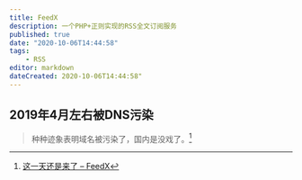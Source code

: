 ```yaml
---
title: FeedX
description: 一个PHP+正则实现的RSS全文订阅服务
published: true
date: "2020-10-06T14:44:58"
tags:
    - RSS
editor: markdown
dateCreated: 2020-10-06T14:44:58"
---
```


## 2019年4月左右被DNS污染

> 种种迹象表明域名被污染了，国内是没戏了。[^20200806135326]

[^20200806135326]: [这一天还是来了 – FeedX](https://web.archive.org/web/20200806135326/https://feedx.net/这一天还是来了)
